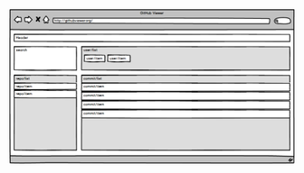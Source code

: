 <img src="/images/mockup.png">

<style scoped>
  @host {
    background-color: #50AA3F;
  }
</style>

